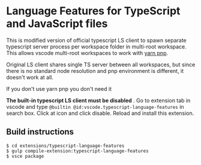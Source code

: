 # Language Features for TypeScript and JavaScript files

This is modified version of official typescript LS client to spawn separate typescript server process per workspace folder in multi-root workspace. This allows vscode multi-root workspaces to work with [yarn pnp](https://yarnpkg.com/features/pnp).

Original LS client shares single TS server between all workspaces, but since there is no standard node resolution and pnp environment is different, it doesn't work at all.

If you don't use yarn pnp you don't need it

**The built-in typescript LS client must be disabled** . Go to extension tab in vscode and type `@builtin @id:vscode.typescript-language-features` in search box. Click at icon and click disable. Reload and install this extension.


## Build instructions

```shell
$ cd extensions/typescript-language-features
$ gulp compile-extension:typescript-language-features
$ vsce package
```
